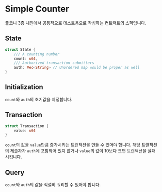 # Simple Counter
폴코니 3종 체인에서 공통적으로 테스트용으로 작성하는 컨트랙트의 스펙입니다.

## State
```rust
struct State {
    /// A counting number
    count: u64,
    /// Authorized transaction submitters
    auth: Vec<String> // Unordered map would be proper as well
}
```

## Initialization
`count`와 `auth`의 초기값을 지정합니다.

## Transaction
```rust
struct Transaction {
    value: u64
}
```
`count`의 값을 `value`만큼 증가시키는 트랜잭션을 만들 수 있어야 합니다. 해당 트랜잭션의 제출자가 `auth`에 포함되어 있지 않거나 `value`의 값이 10보다 크면 트랜잭션을 실패시킵니다.

## Query
`count`와 `auth`의 값을 적절히 쿼리할 수 있어야 합니다.



